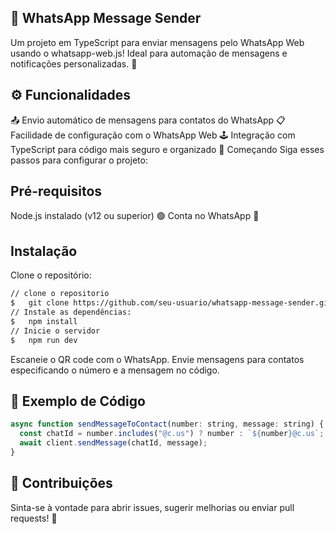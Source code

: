 ## 📲 WhatsApp Message Sender

Um projeto em TypeScript para enviar mensagens pelo WhatsApp Web usando o whatsapp-web.js! Ideal para automação de mensagens e notificações personalizadas. 🚀

## ⚙️ Funcionalidades

📤 Envio automático de mensagens para contatos do WhatsApp
📋 Facilidade de configuração com o WhatsApp Web
🕹️ Integração com TypeScript para código mais seguro e organizado
🚀 Começando
Siga esses passos para configurar o projeto:

## Pré-requisitos

Node.js instalado (v12 ou superior) 🟢
Conta no WhatsApp 📱

## Instalação

Clone o repositório:

```bash
// clone o repositorio
$   git clone https://github.com/seu-usuario/whatsapp-message-sender.git
// Instale as dependências:
$   npm install
// Inicie o servidor
$   npm run dev
```

Escaneie o QR code com o WhatsApp.
Envie mensagens para contatos especificando o número e a mensagem no código.

## 📜 Exemplo de Código

```js
async function sendMessageToContact(number: string, message: string) {
  const chatId = number.includes("@c.us") ? number : `${number}@c.us`;
  await client.sendMessage(chatId, message);
}
```

## 🚧 Contribuições

Sinta-se à vontade para abrir issues, sugerir melhorias ou enviar pull requests! 🤝
